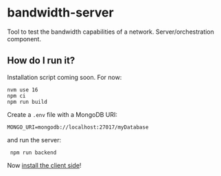 # bandwidth-server

Tool to test the bandwidth capabilities of a network. Server/orchestration component.

## How do I run it?

Installation script coming soon. For now:

```
nvm use 16
npm ci
npm run build
```

Create a `.env` file with a MongoDB URI:

```
MONGO_URI=mongodb://localhost:27017/myDatabase
```

and run the server:

```
 npm run backend
```

Now [install the client side](https://github.com/techied/bandwidth-client)!